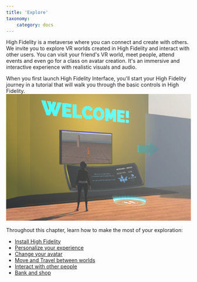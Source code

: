 ```yaml
---
title: 'Explore'
taxonomy:
    category: docs
---
```


High Fidelity is a metaverse where you can connect and create with others. We invite you to explore VR worlds created in High Fidelity and interact with other users. You can visit your friend's VR world, meet people, attend events and even go for a class on avatar creation. It's an immersive and interactive experience with realistic visuals and audio.

When you first launch High Fidelity Interface, you'll start your High Fidelity journey in a tutorial that will walk you through the basic controls in High Fidelity. ![](welcome-tutorial.png)

Throughout this chapter, learn how to make the most of your exploration:

* [Install High Fidelity](./installation)
* [Personalize your experience](./personalize-experience)
* [Change your avatar](./personalize-experience/change-avatar)
* [Move and Travel between worlds](./travel)
* [Interact with other people](./interact-with-others)
* [Bank and shop](./bank-and-shop)
